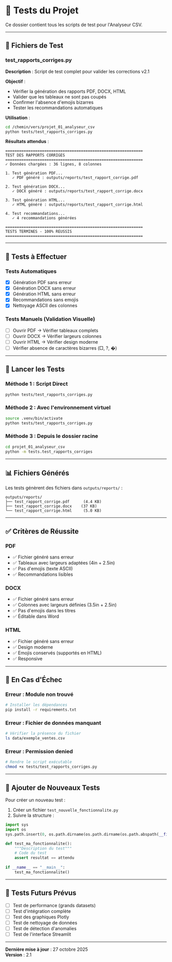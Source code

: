 # 🧪 Tests du Projet

Ce dossier contient tous les scripts de test pour l'Analyseur CSV.

---

## 📁 Fichiers de Test

### test_rapports_corriges.py

**Description** : Script de test complet pour valider les corrections v2.1

**Objectif** :
- Vérifier la génération des rapports PDF, DOCX, HTML
- Valider que les tableaux ne sont pas coupés
- Confirmer l'absence d'emojis bizarres
- Tester les recommandations automatiques

**Utilisation** :
```bash
cd /chemin/vers/projet_01_analyseur_csv
python tests/test_rapports_corriges.py
```

**Résultats attendus** :
```
============================================================
TEST DES RAPPORTS CORRIGES
============================================================
✓ Données chargées : 36 lignes, 8 colonnes

1. Test génération PDF...
   ✓ PDF généré : outputs/reports/test_rapport_corrige.pdf
   
2. Test génération DOCX...
   ✓ DOCX généré : outputs/reports/test_rapport_corrige.docx
   
3. Test génération HTML...
   ✓ HTML généré : outputs/reports/test_rapport_corrige.html
   
4. Test recommandations...
   ✓ 4 recommandations générées
   
============================================================
TESTS TERMINES - 100% REUSSIS
============================================================
```

---

## 🎯 Tests à Effectuer

### Tests Automatiques
- [x] Génération PDF sans erreur
- [x] Génération DOCX sans erreur
- [x] Génération HTML sans erreur
- [x] Recommandations sans emojis
- [x] Nettoyage ASCII des colonnes

### Tests Manuels (Validation Visuelle)
- [ ] Ouvrir PDF → Vérifier tableaux complets
- [ ] Ouvrir DOCX → Vérifier largeurs colonnes
- [ ] Ouvrir HTML → Vérifier design moderne
- [ ] Vérifier absence de caractères bizarres (□, ?, �)

---

## 🚀 Lancer les Tests

### Méthode 1 : Script Direct
```bash
python tests/test_rapports_corriges.py
```

### Méthode 2 : Avec l'environnement virtuel
```bash
source .venv/bin/activate
python tests/test_rapports_corriges.py
```

### Méthode 3 : Depuis le dossier racine
```bash
cd projet_01_analyseur_csv
python -m tests.test_rapports_corriges
```

---

## 📊 Fichiers Générés

Les tests génèrent des fichiers dans `outputs/reports/` :

```
outputs/reports/
├── test_rapport_corrige.pdf      (4.4 KB)
├── test_rapport_corrige.docx    (37 KB)
└── test_rapport_corrige.html     (5.0 KB)
```

---

## ✅ Critères de Réussite

### PDF
- ✅ Fichier généré sans erreur
- ✅ Tableaux avec largeurs adaptées (4in + 2.5in)
- ✅ Pas d'emojis (texte ASCII)
- ✅ Recommandations lisibles

### DOCX
- ✅ Fichier généré sans erreur
- ✅ Colonnes avec largeurs définies (3.5in + 2.5in)
- ✅ Pas d'emojis dans les titres
- ✅ Éditable dans Word

### HTML
- ✅ Fichier généré sans erreur
- ✅ Design moderne
- ✅ Emojis conservés (supportés en HTML)
- ✅ Responsive

---

## 🐛 En Cas d'Échec

### Erreur : Module non trouvé
```bash
# Installer les dépendances
pip install -r requirements.txt
```

### Erreur : Fichier de données manquant
```bash
# Vérifier la présence du fichier
ls data/exemple_ventes.csv
```

### Erreur : Permission denied
```bash
# Rendre le script exécutable
chmod +x tests/test_rapports_corriges.py
```

---

## 📝 Ajouter de Nouveaux Tests

Pour créer un nouveau test :

1. Créer un fichier `test_nouvelle_fonctionnalite.py`
2. Suivre la structure :
```python
import sys
import os
sys.path.insert(0, os.path.dirname(os.path.dirname(os.path.abspath(__file__))))

def test_ma_fonctionnalite():
    """Description du test"""
    # Code du test
    assert resultat == attendu
    
if __name__ == "__main__":
    test_ma_fonctionnalite()
```

---

## 🔄 Tests Futurs Prévus

- [ ] Test de performance (grands datasets)
- [ ] Test d'intégration complète
- [ ] Test des graphiques Plotly
- [ ] Test de nettoyage de données
- [ ] Test de détection d'anomalies
- [ ] Test de l'interface Streamlit

---

**Dernière mise à jour** : 27 octobre 2025  
**Version** : 2.1
